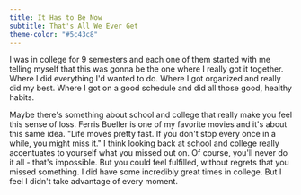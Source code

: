```yaml
---
title: It Has to Be Now
subtitle: That's All We Ever Get
theme-color: "#5c43c8"
---
```


I was in college for 9 semesters and each one of them started with me telling myself that this was gonna be the one where I really got it together. Where I did everything I'd wanted to do. Where I got organized and really did my best. Where I got on a good schedule and did all those good, healthy habits.

Maybe there's something about school and college that really make you feel this sense of loss. Ferris Bueller is one of my favorite movies and it's about this same idea. "Life moves pretty fast. If you don't stop every once in a while, you might miss it." I think looking back at school and college really accentuates to yourself what you missed out on. Of course, you'll never do it all - that's impossible. But you could feel fulfilled, without regrets that you missed something. I did have some incredibly great times in college. But I feel I didn't take advantage of every moment.